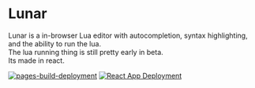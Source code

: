 # Lunar
Lunar is a in-browser Lua editor with autocompletion, syntax highlighting, and the ability to run the lua.<br>
The lua running thing is still pretty early in beta.<br>
Its made in react.

[![pages-build-deployment](https://github.com/Bismuthium/Lunar/actions/workflows/pages/pages-build-deployment/badge.svg)](https://github.com/Bismuthium/Lunar/actions/workflows/pages/pages-build-deployment)
[![React App Deployment](https://github.com/Bismuthium/Lunar/actions/workflows/ci.yml/badge.svg)](https://github.com/Bismuthium/Lunar/actions/workflows/ci.yml)
